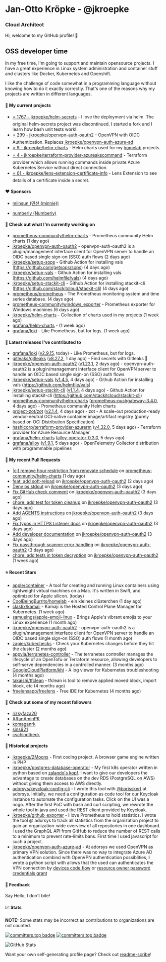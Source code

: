 # Jan-Otto Kröpke - @jkroepke
### Cloud Architect 

Hi, welcome to my GitHub profile! 👋

## OSS developer time
In my free time, I'm going to support and maintain opensource projects. I have a great experience in Linux system administration and container stuff and clusters like Docker, Kubernetes and Openshift.

I like the challenge of code somewhat in a programming language without knowing how to do it exactly correctly. That's one of the reasons why my projects are written in different languages.

#### 🌱 My current projects
- [⭐️ 1767 - jkroepke/helm-secrets](https://github.com/jkroepke/helm-secrets) - I love the deployment via helm. The original helm-secrets project was discontinued. I started a fork and I learn how bash unit tests work!
- [⭐️ 299 - jkroepke/openvpn-auth-oauth2](https://github.com/jkroepke/openvpn-auth-oauth2) - OpenVPN with OIDC Authentication. Replaces  [jkroepke/openvpn-auth-azure-ad](https://github.com/jkroepke/openvpn-auth-azure-ad) 
- [⭐️ 9 - jkroepke/helm-charts](https://github.com/jkroepke/helm-charts) - Helm charts used for my [homelab](https://github.com/jkroepke/homelab) projects.
- [⭐️ 4 - jkroepke/terraform-provider-azureakscommand](https://github.com/jkroepke/terraform-provider-azureakscommand) - Terraform provider which allows running commands inside private Azure Kubernetes Service without direct connection.
- [⭐️ 61 - jkroepke/lens-extension-certificate-info](https://github.com/jkroepke/lens-extension-certificate-info) - Lens Extension to see details of a certificate inside a secret.

#### ❤️ Sponsors

- [miinsun (민선 (minnie))](https://github.com/miinsun)

- [numberly (Numberly)](https://github.com/numberly)


#### 👷 Check out what I'm currently working on

- [prometheus-community/helm-charts](https://github.com/prometheus-community/helm-charts) - Prometheus community Helm charts (1 day ago)
- [jkroepke/openvpn-auth-oauth2](https://github.com/jkroepke/openvpn-auth-oauth2) - openvpn-auth-oauth2 is a plugin/management interface client for OpenVPN server to handle an OIDC based single sign-on (SSO) auth flows (2 days ago)
- [jkroepke/setup-sops](https://github.com/jkroepke/setup-sops) - Github Action for installing vals (https://github.com/getsops/sops) (4 days ago)
- [jkroepke/setup-vals](https://github.com/jkroepke/setup-vals) - Github Action for installing vals (https://github.com/helmfile/vals) (4 days ago)
- [jkroepke/setup-stackit-cli](https://github.com/jkroepke/setup-stackit-cli) - Github Action for installing stackit-cli (https://github.com/stackitcloud/stackit-cli) (4 days ago)
- [prometheus/prometheus](https://github.com/prometheus/prometheus) - The Prometheus monitoring system and time series database. (4 days ago)
- [prometheus-community/windows_exporter](https://github.com/prometheus-community/windows_exporter) - Prometheus exporter for Windows machines (6 days ago)
- [jkroepke/helm-charts](https://github.com/jkroepke/helm-charts) - Collection of charts used in my projects (1 week ago)
- [grafana/helm-charts](https://github.com/grafana/helm-charts) -  (1 week ago)
- [grafana/loki](https://github.com/grafana/loki) - Like Prometheus, but for logs. (1 week ago)

#### 🔭 Latest releases I've contributed to

- [grafana/loki](https://github.com/grafana/loki) ([v2.9.15](https://github.com/grafana/loki/releases/tag/v2.9.15), today) - Like Prometheus, but for logs.
- [gitleaks/gitleaks](https://github.com/gitleaks/gitleaks) ([v8.27.2](https://github.com/gitleaks/gitleaks/releases/tag/v8.27.2), 1 day ago) - Find secrets with Gitleaks 🔑
- [jkroepke/openvpn-auth-oauth2](https://github.com/jkroepke/openvpn-auth-oauth2) ([v1.23.1](https://github.com/jkroepke/openvpn-auth-oauth2/releases/tag/v1.23.1), 2 days ago) - openvpn-auth-oauth2 is a plugin/management interface client for OpenVPN server to handle an OIDC based single sign-on (SSO) auth flows
- [jkroepke/setup-vals](https://github.com/jkroepke/setup-vals) ([v1.4.5](https://github.com/jkroepke/setup-vals/releases/tag/v1.4.5), 4 days ago) - Github Action for installing vals (https://github.com/helmfile/vals)
- [jkroepke/setup-stackit-cli](https://github.com/jkroepke/setup-stackit-cli) ([v1.1.4](https://github.com/jkroepke/setup-stackit-cli/releases/tag/v1.1.4), 4 days ago) - Github Action for installing stackit-cli (https://github.com/stackitcloud/stackit-cli)
- [prometheus-community/helm-charts](https://github.com/prometheus-community/helm-charts) ([prometheus-pushgateway-3.4.0](https://github.com/prometheus-community/helm-charts/releases/tag/prometheus-pushgateway-3.4.0), 4 days ago) - Prometheus community Helm charts
- [project-zot/zot](https://github.com/project-zot/zot) ([v2.1.4](https://github.com/project-zot/zot/releases/tag/v2.1.4), 4 days ago) - zot - A scale-out production-ready vendor-neutral OCI-native container image/artifact registry (purely based on OCI Distribution Specification)
- [hashicorp/terraform-provider-azurerm](https://github.com/hashicorp/terraform-provider-azurerm) ([v4.32.0](https://github.com/hashicorp/terraform-provider-azurerm/releases/tag/v4.32.0), 5 days ago) - Terraform provider for Azure Resource Manager
- [grafana/helm-charts](https://github.com/grafana/helm-charts) ([alloy-operator-0.3.0](https://github.com/grafana/helm-charts/releases/tag/alloy-operator-0.3.0), 5 days ago) - 
- [grafana/alloy](https://github.com/grafana/alloy) ([v1.9.1](https://github.com/grafana/alloy/releases/tag/v1.9.1), 5 days ago) - OpenTelemetry Collector distribution with programmable pipelines

#### 🔨 My recent Pull Requests

- [[ci] remove hour restriction from renovate schedule](https://github.com/prometheus-community/helm-charts/pull/5746) on [prometheus-community/helm-charts](https://github.com/prometheus-community/helm-charts) (1 day ago)
- [feat: add soft-reload](https://github.com/jkroepke/openvpn-auth-oauth2/pull/519) on [jkroepke/openvpn-auth-oauth2](https://github.com/jkroepke/openvpn-auth-oauth2) (2 days ago)
- [Deny os.stdout](https://github.com/jkroepke/openvpn-auth-oauth2/pull/518) on [jkroepke/openvpn-auth-oauth2](https://github.com/jkroepke/openvpn-auth-oauth2) (3 days ago)
- [Fix GitHub check comment](https://github.com/jkroepke/openvpn-auth-oauth2/pull/517) on [jkroepke/openvpn-auth-oauth2](https://github.com/jkroepke/openvpn-auth-oauth2) (3 days ago)
- [chore: add test for token cleanup](https://github.com/jkroepke/openvpn-auth-oauth2/pull/516) on [jkroepke/openvpn-auth-oauth2](https://github.com/jkroepke/openvpn-auth-oauth2) (3 days ago)
- [Add AGENTS instructions](https://github.com/jkroepke/openvpn-auth-oauth2/pull/515) on [jkroepke/openvpn-auth-oauth2](https://github.com/jkroepke/openvpn-auth-oauth2) (3 days ago)
- [Fix typos in HTTPS Listener docs](https://github.com/jkroepke/openvpn-auth-oauth2/pull/514) on [jkroepke/openvpn-auth-oauth2](https://github.com/jkroepke/openvpn-auth-oauth2) (3 days ago)
- [Add developer documentation](https://github.com/jkroepke/openvpn-auth-oauth2/pull/513) on [jkroepke/openvpn-auth-oauth2](https://github.com/jkroepke/openvpn-auth-oauth2) (3 days ago)
- [Fix passthrough scanner error handling](https://github.com/jkroepke/openvpn-auth-oauth2/pull/512) on [jkroepke/openvpn-auth-oauth2](https://github.com/jkroepke/openvpn-auth-oauth2) (3 days ago)
- [chore: add tests in token decryption](https://github.com/jkroepke/openvpn-auth-oauth2/pull/507) on [jkroepke/openvpn-auth-oauth2](https://github.com/jkroepke/openvpn-auth-oauth2) (1 week ago)

#### ⭐ Recent Stars

- [apple/container](https://github.com/apple/container) - A tool for creating and running Linux containers using lightweight virtual machines on a Mac. It's written in Swift, and optimized for Apple silicon.  (today)
- [CoolBeingBurrito/homelab](https://github.com/CoolBeingBurrito/homelab) - ein kleines clüsterchen (1 day ago)
- [clastix/kamaji](https://github.com/clastix/kamaji) - Kamaji is the Hosted Control Plane Manager for Kubernetes. (1 week ago)
- [samuelngs/apple-emoji-linux](https://github.com/samuelngs/apple-emoji-linux) - Brings Apple's vibrant emojis to your Linux experience (1 month ago)
- [jkroepke/openvpn-auth-oauth2](https://github.com/jkroepke/openvpn-auth-oauth2) - openvpn-auth-oauth2 is a plugin/management interface client for OpenVPN server to handle an OIDC based single sign-on (SSO) auth flows (1 month ago)
- [zapier/kubechecks](https://github.com/zapier/kubechecks) - Check your Kubernetes changes before they hit the cluster (2 months ago)
- [appvia/terranetes-controller](https://github.com/appvia/terranetes-controller) - The terranetes controller manages the lifecycle of an OpenTofu or Terraform resource, allowing developers to self-serve dependencies in a controlled manner. (3 months ago)
- [GoogleCloudPlatform/khi](https://github.com/GoogleCloudPlatform/khi) - A log viewer for Kubernetes troubleshooting (4 months ago)
- [takaishi/tfclean](https://github.com/takaishi/tfclean) - tfclean is tool to remove applied moved block, import block, etc (4 months ago)
- [freelensapp/freelens](https://github.com/freelensapp/freelens) - Free IDE for Kubernetes (4 months ago)

#### 👯 Check out some of my recent followers

- [rizkyfaza20](https://github.com/rizkyfaza20)
- [AffanAminPK](https://github.com/AffanAminPK)
- [komaganrk](https://github.com/komaganrk)
- [sins921](https://github.com/sins921)
- [cschindlbeck](https://github.com/cschindlbeck)

#### 📜 Historical projects
- [jkroepke/2Moons](https://github.com/jkroepke/2Moons) - First coding project. A browser game engine written in PHP
- [jkroepke/postgres-database-operator](https://github.com/jkroepke/postgres-database-operator) - My first k8s operator written in python based on [zalando's kopf](https://github.com/zalando-incubator/kopf). I want to give our developers the advantage to create databases on the dev RDS (PostgreSQL on AWS) without giving them access to AWS directly.
- [adorsys/keycloak-config-cli](https://github.com/adorsys/keycloak-config-cli) - I wrote this tool with [@borisskert](https://github.com/borisskert) at adorsys. Initially, we need a configuration as code tool for our Keycloak instance to automate the configuration tasks. Click on the UI was a nogo. After the first PoC with bash and curl scripting, we rewrote the whole tool in java and used the REST client provided by Keycloak.
- [jkroepke/github_exporter](https://github.com/jkroepke/github_exporter) - I love Prometheus to hold statistics. I wrote the tool @ adorsys to track all statistics from the organization project to gain an organization-wide overview of all repositories in one dashboard. I used the GraphQL API from GitHub to reduce the number of REST calls to a minimum to prevent rate-limits bans. First time I used javascript for such a project.
- [jkroepke/openvpn-auth-azure-ad](https://github.com/jkroepke/openvpn-auth-azure-ad) - At adorsys we used OpenVPN as primary VPN solution. Since there was no way to integrate Azure AD authentication combind with OpenVPN authentication possiblities, I wrote a python script with allows that the used can authenticates the VPN connection by [devices code flow](https://docs.microsoft.com/en-us/azure/active-directory/develop/v2-oauth2-device-code) or [resource owner password credentials grant](https://docs.microsoft.com/en-us/azure/active-directory/develop/v2-oauth-ropc)

#### 💬 Feedback

Say Hello, I don't bite!

#### 📈 Stats

**NOTE:** Some stats may be incorrect as contributions to organizations
are not counted.

[![committers.top badge](https://user-badge.committers.top/germany/jkroepke.svg)](https://user-badge.committers.top/germany/jkroepke)
[![committers.top badge](https://user-badge.committers.top/germany_public/jkroepke.svg)](https://user-badge.committers.top/germany_public/jkroepke)

![GitHub Stats](https://github-readme-stats.vercel.app/api?username=jkroepke&count_private=false&theme=tokyonight&show_icons=true)

Want your own self-generating profile page? Check out [readme-scribe](https://github.com/muesli/readme-scribe)!
